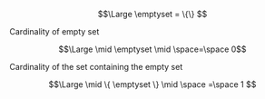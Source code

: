 
$$\Large \emptyset = \{\} $$

Cardinality of empty set

$$\Large \mid \emptyset \mid \space=\space 0$$

Cardinality of the set containing the empty set

$$\Large \mid \{ \emptyset \} \mid \space =\space 1 $$

